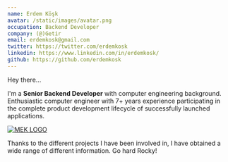 ```yaml
---
name: Erdem Köşk
avatar: /static/images/avatar.png
occupation: Backend Developer
company: (@)Getir
email: erdemkosk@gmail.com
twitter: https://twitter.com/erdemkosk
linkedin: https://www.linkedin.com/in/erdemkosk/
github: https://github.com/erdemkosk
---
```


Hey there...

I'm a **Senior Backend Developer** with computer engineering background. Enthusiastic computer engineer with 7+ years experience participating in the complete product development lifecycle of successfully launched applications.

[![MEK LOGO](https://media.giphy.com/media/WYGl9XwOXq0LySgMIx/giphy.gif)](https://media.giphy.com/media/WYGl9XwOXq0LySgMIx/giphy.gif)

Thanks to the different projects I have been involved in, I have obtained a wide range of different information.
Go hard Rocky!
